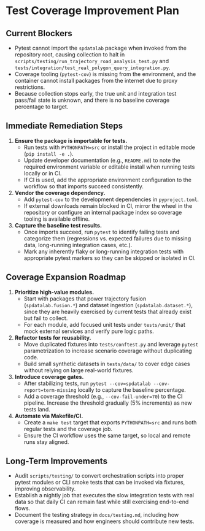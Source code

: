 # Test Coverage Improvement Plan

## Current Blockers
- Pytest cannot import the `spdatalab` package when invoked from the repository root, causing collection to halt in `scripts/testing/run_trajectory_road_analysis_test.py` and `tests/integration/test_real_polygon_query_integration.py`.
- Coverage tooling (`pytest-cov`) is missing from the environment, and the container cannot install packages from the internet due to proxy restrictions.
- Because collection stops early, the true unit and integration test pass/fail state is unknown, and there is no baseline coverage percentage to target.

## Immediate Remediation Steps
1. **Ensure the package is importable for tests.**
   - Run tests with `PYTHONPATH=src` or install the project in editable mode (`pip install -e .`).
   - Update developer documentation (e.g., `README.md`) to note the required environment variable or editable install when running tests locally or in CI.
   - If CI is used, add the appropriate environment configuration to the workflow so that imports succeed consistently.
2. **Vendor the coverage dependency.**
   - Add `pytest-cov` to the development dependencies in `pyproject.toml`.
   - If external downloads remain blocked in CI, mirror the wheel in the repository or configure an internal package index so coverage tooling is available offline.
3. **Capture the baseline test results.**
   - Once imports succeed, run `pytest` to identify failing tests and categorize them (regressions vs. expected failures due to missing data, long-running integration cases, etc.).
   - Mark any inherently flaky or long-running integration tests with appropriate pytest markers so they can be skipped or isolated in CI.

## Coverage Expansion Roadmap
1. **Prioritize high-value modules.**
   - Start with packages that power trajectory fusion (`spdatalab.fusion.*`) and dataset ingestion (`spdatalab.dataset.*`), since they are heavily exercised by current tests that already exist but fail to collect.
   - For each module, add focused unit tests under `tests/unit/` that mock external services and verify pure logic paths.
2. **Refactor tests for reusability.**
   - Move duplicated fixtures into `tests/conftest.py` and leverage `pytest` parametrization to increase scenario coverage without duplicating code.
   - Build small synthetic datasets in `tests/data/` to cover edge cases without relying on large real-world fixtures.
3. **Introduce coverage gates.**
   - After stabilizing tests, run `pytest --cov=spdatalab --cov-report=term-missing` locally to capture the baseline percentage.
   - Add a coverage threshold (e.g., `--cov-fail-under=70`) to the CI pipeline. Increase the threshold gradually (5% increments) as new tests land.
4. **Automate via Makefile/CI.**
   - Create a `make test` target that exports `PYTHONPATH=src` and runs both regular tests and the coverage job.
   - Ensure the CI workflow uses the same target, so local and remote runs stay aligned.

## Long-Term Improvements
- Audit `scripts/testing/` to convert orchestration scripts into proper pytest modules or CLI smoke tests that can be invoked via fixtures, improving observability.
- Establish a nightly job that executes the slow integration tests with real data so that daily CI can remain fast while still exercising end-to-end flows.
- Document the testing strategy in `docs/testing.md`, including how coverage is measured and how engineers should contribute new tests.
